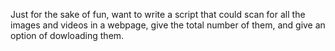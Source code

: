  Just for the sake of fun, want to write a script that could scan for all the images and videos in a webpage, give the total number of them, and give an option of dowloading them.
